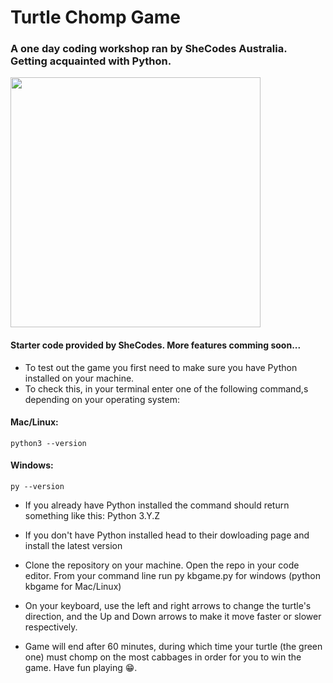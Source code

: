 # Turtle Chomp Game
### A one day coding workshop ran by SheCodes Australia. Getting acquainted with Python.

<img src="https://github.com/InOmniaParatus-WD/Turtle-Chomp-Game/assets/78725314/734673b2-90fd-42f4-b6a6-982461c36fcb)" width=400px>

#### Starter code provided by SheCodes. More features comming soon...

- To test out the game you first need to make sure you have Python installed on your machine.
- To check this, in your terminal enter one of the following command,s depending on your operating system:

#### Mac/Linux: 
`python3 --version`

#### Windows:
`py --version`

- If you already have Python installed the command should return something like this: Python 3.Y.Z

- If you don't have Python installed head to their dowloading page and install the latest version

- Clone the repository on your machine. Open the repo in your code editor. From your command line run py kbgame.py for windows (python kbgame for Mac/Linux)
- On your keyboard, use the left and right arrows to change the turtle's direction, and the Up and Down arrows to make it move faster or slower respectively. 
- Game will end after 60 minutes, during which time your turtle (the green one) must chomp on the most cabbages in order for you to win the game. Have fun playing 😁.
